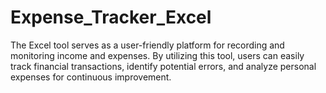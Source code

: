 # Expense_Tracker_Excel
 The Excel tool serves as a user-friendly platform for recording and monitoring income and expenses. By utilizing this tool, users can easily track financial transactions, identify potential errors, and analyze personal expenses for continuous improvement.
